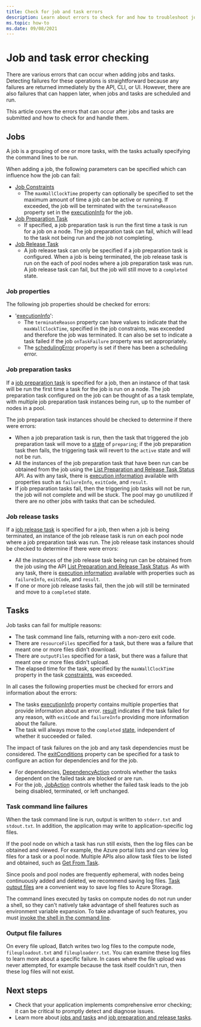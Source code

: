 ```yaml
---
title: Check for job and task errors
description: Learn about errors to check for and how to troubleshoot jobs and tasks.
ms.topic: how-to
ms.date: 09/08/2021
---
```


# Job and task error checking

There are various errors that can occur when adding jobs and tasks. Detecting failures for these operations is straightforward because any failures are returned immediately by the API, CLI, or UI. However, there are also failures that can happen later, when jobs and tasks are scheduled and run.

This article covers the errors that can occur after jobs and tasks are submitted and how to check for and handle them.

## Jobs

A job is a grouping of one or more tasks, with the tasks actually specifying the command lines to be run.

When adding a job, the following parameters can be specified which can influence how the job can fail:

- [Job Constraints](/rest/api/batchservice/job/add#jobconstraints)
  - The `maxWallClockTime` property can optionally be specified to set the maximum amount of time a job can be active or running. If exceeded, the job will be terminated with the `terminateReason` property set in the [executionInfo](/rest/api/batchservice/job/get#jobexecutioninformation) for the job.
- [Job Preparation Task](/rest/api/batchservice/job/add#jobpreparationtask)
  - If specified, a job preparation task is run the first time a task is run for a job on a node. The job preparation task can fail, which will lead to the task not being run and the job not completing.
- [Job Release Task](/rest/api/batchservice/job/add#jobreleasetask)
  - A job release task can only be specified if a job preparation task is configured. When a job is being terminated, the job release task is run on the each of pool nodes where a job preparation task was run. A job release task can fail, but the job will still move to a `completed` state.

### Job properties

The following job properties should be checked for errors:

- '[executionInfo](/rest/api/batchservice/job/get#jobexecutioninformation)':
  - The `terminateReason` property can have values to indicate that the `maxWallClockTime`, specified in the job constraints, was exceeded and therefore the job was terminated. It can also be set to indicate a task failed if the job `onTaskFailure` property was set appropriately.
  - The [schedulingError](/rest/api/batchservice/job/get#jobschedulingerror) property is set if there has been a scheduling error.

### Job preparation tasks

If a [job preparation task](batch-job-prep-release.md#job-preparation-task) is specified for a job, then an instance of that task will be run the first time a task for the job is run on a node. The job preparation task configured on the job can be thought of as a task template, with multiple job preparation task instances being run, up to the number of nodes in a pool.

The job preparation task instances should be checked to determine if there were errors:

- When a job preparation task is run, then the task that triggered the job preparation task will move to a [state](/rest/api/batchservice/task/get#taskstate) of `preparing`; if the job preparation task then fails, the triggering task will revert to the `active` state and will not be run.
- All the instances of the job preparation task that have been run can be obtained from the job using the [List Preparation and Release Task Status](/rest/api/batchservice/job/listpreparationandreleasetaskstatus) API. As with any task, there is [execution information](/rest/api/batchservice/job/listpreparationandreleasetaskstatus#jobpreparationandreleasetaskexecutioninformation) available with properties such as `failureInfo`, `exitCode`, and `result`.
- If job preparation tasks fail, then the triggering job tasks will not be run, the job will not complete and will be stuck. The pool may go unutilized if there are no other jobs with tasks that can be scheduled.

### Job release tasks

If a [job release task](batch-job-prep-release.md#job-release-task) is specified for a job, then when a job is being terminated, an instance of the job release task is run on each pool node where a job preparation task was run. The job release task instances should be checked to determine if there were errors:

- All the instances of the job release task being run can be obtained from the job using the API [List Preparation and Release Task Status](/rest/api/batchservice/job/listpreparationandreleasetaskstatus). As with any task, there is [execution information](/rest/api/batchservice/job/listpreparationandreleasetaskstatus#jobpreparationandreleasetaskexecutioninformation) available with properties such as `failureInfo`, `exitCode`, and `result`.
- If one or more job release tasks fail, then the job will still be terminated and move to a `completed` state.

## Tasks

Job tasks can fail for multiple reasons:

- The task command line fails, returning with a non-zero exit code.
- There are `resourceFiles` specified for a task, but there was a failure that meant one or more files didn't download.
- There are `outputFiles` specified for a task, but there was a failure that meant one or more files didn't upload.
- The elapsed time for the task, specified by the `maxWallClockTime` property in the task [constraints](/rest/api/batchservice/task/add#taskconstraints), was exceeded.

In all cases the following properties must be checked for errors and information about the errors:

- The tasks [executionInfo](/rest/api/batchservice/task/get#taskexecutioninformation) property contains multiple properties that provide information about an error. [result](/rest/api/batchservice/task/get#taskexecutionresult) indicates if the task failed for any reason, with `exitCode` and `failureInfo` providing more information about the failure.
- The task will always move to the `completed` [state](/rest/api/batchservice/task/get#taskstate), independent of whether it succeeded or failed.

The impact of task failures on the job and any task dependencies must be considered. The [exitConditions](/rest/api/batchservice/task/add#exitconditions) property can be specified for a task to configure an action for dependencies and for the job.

- For dependencies, [DependencyAction](/rest/api/batchservice/task/add#dependencyaction) controls whether the tasks dependent on the failed task are blocked or are run.
- For the job, [JobAction](/rest/api/batchservice/task/add#jobaction) controls whether the failed task leads to the job being disabled, terminated, or left unchanged.

### Task command line failures

When the task command line is run, output is written to `stderr.txt` and `stdout.txt`. In addition, the application may write to application-specific log files.

If the pool node on which a task has run still exists, then the log files can be obtained and viewed. For example, the Azure portal lists and can view log files for a task or a pool node. Multiple APIs also allow task files to be listed and obtained, such as [Get From Task](/rest/api/batchservice/file/getfromtask).

Since pools and pool nodes are frequently ephemeral, with nodes being continuously added and deleted, we recommend saving log files. [Task output files](./batch-task-output-files.md) are a convenient way to save log files to Azure Storage.

The command lines executed by tasks on compute nodes do not run under a shell, so they can't natively take advantage of shell features such as environment variable expansion. To take advantage of such features, you must [invoke the shell in the command line](batch-compute-node-environment-variables.md#command-line-expansion-of-environment-variables).

### Output file failures

On every file upload, Batch writes two log files to the compute node, `fileuploadout.txt` and `fileuploaderr.txt`. You can examine these log files to learn more about a specific failure. In cases where the file upload was never attempted, for example because the task itself couldn't run, then these log files will not exist.  

## Next steps

- Check that your application implements comprehensive error checking; it can be critical to promptly detect and diagnose issues.
- Learn more about [jobs and tasks](jobs-and-tasks.md) and [job preparation and release tasks](batch-job-prep-release.md).